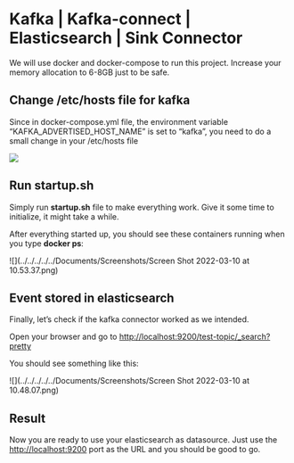 # Kafka | Kafka-connect | Elasticsearch | Sink Connector

We will use docker and docker-compose to run this project. Increase your memory allocation to 6-8GB just to be safe.

## Change /etc/hosts file for kafka

Since in docker-compose.yml file, the environment variable “KAFKA_ADVERTISED_HOST_NAME” is set to “kafka”, you need to do a small change in your /etc/hosts file 

![](https://github.com/barangayretli/kafka-connect-sink-connector/tree/main/images/host.png)

## Run startup.sh

Simply run **startup.sh** file to make everything work. Give it some time to initialize, it might take a while.

After everything started up, you should see these containers running when you type **docker ps**:

![](../../../../../Documents/Screenshots/Screen Shot 2022-03-10 at 10.53.37.png)

## Event stored in elasticsearch

Finally, let’s check if the kafka connector worked as we intended.

Open your browser and go to  [http://localhost:9200/test-topic/_search?pretty](http://localhost:9200/test-topic/_search?pretty)

You should see something like this:

![](../../../../../Documents/Screenshots/Screen Shot 2022-03-10 at 10.48.07.png)

## Result

Now you are ready to use your elasticsearch as datasource. Just use the [http://localhost:9200](http://localhost:9200/test-topic/_search?pretty) port as the URL and you should be good to go.
